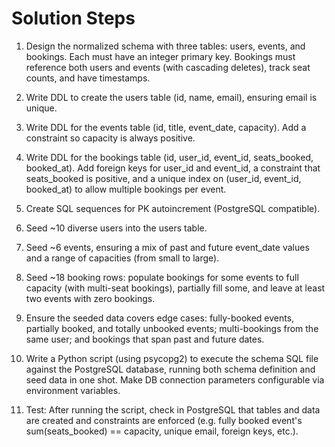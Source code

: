 # Solution Steps

1. Design the normalized schema with three tables: users, events, and bookings. Each must have an integer primary key. Bookings must reference both users and events (with cascading deletes), track seat counts, and have timestamps.

2. Write DDL to create the users table (id, name, email), ensuring email is unique.

3. Write DDL for the events table (id, title, event_date, capacity). Add a constraint so capacity is always positive.

4. Write DDL for the bookings table (id, user_id, event_id, seats_booked, booked_at). Add foreign keys for user_id and event_id, a constraint that seats_booked is positive, and a unique index on (user_id, event_id, booked_at) to allow multiple bookings per event.

5. Create SQL sequences for PK autoincrement (PostgreSQL compatible).

6. Seed ~10 diverse users into the users table.

7. Seed ~6 events, ensuring a mix of past and future event_date values and a range of capacities (from small to large).

8. Seed ~18 booking rows: populate bookings for some events to full capacity (with multi-seat bookings), partially fill some, and leave at least two events with zero bookings.

9. Ensure the seeded data covers edge cases: fully-booked events, partially booked, and totally unbooked events; multi-bookings from the same user; and bookings that span past and future dates.

10. Write a Python script (using psycopg2) to execute the schema SQL file against the PostgreSQL database, running both schema definition and seed data in one shot. Make DB connection parameters configurable via environment variables.

11. Test: After running the script, check in PostgreSQL that tables and data are created and constraints are enforced (e.g. fully booked event's sum(seats_booked) == capacity, unique email, foreign keys, etc.).

